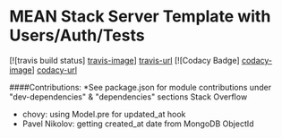 # MEAN Stack Server Template with Users/Auth/Tests

[![travis build status] [travis-image]] [travis-url]
[![Codacy Badge]        [codacy-image]] [codacy-url]

####Contributions:
*See package.json for module contributions under "dev-dependencies" & "dependencies" sections
Stack Overflow
  - chovy: using Model.pre for updated_at hook
  - Pavel Nikolov: getting created_at date from MongoDB ObjectId






[travis-image]: https://travis-ci.org/clintonjnelson/node_server_template.png?branch=master
[travis-url  ]: https://travis-ci.org/clintonjnelson/node_server_template
[codacy-image]: https://www.codacy.com/project/badge/7d470f17de06415fbaf2f4ff87dc47d0
[codacy-url  ]: https://www.codacy.com/app/clintonjnelson/node_server_template
